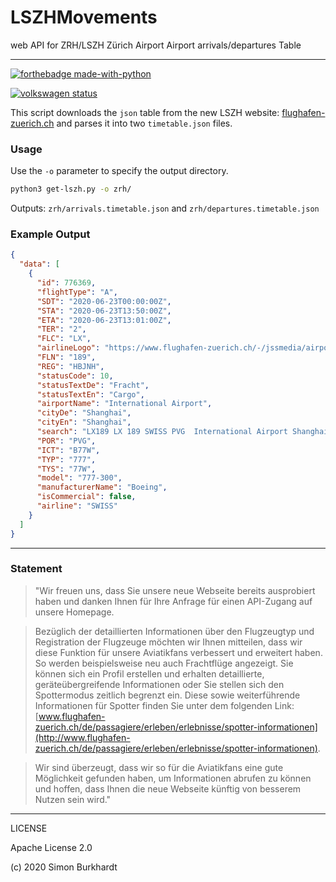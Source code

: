 # LSZHMovements
web API for ZRH/LSZH Zürich Airport Airport arrivals/departures Table

---

[![forthebadge made-with-python](http://ForTheBadge.com/images/badges/made-with-python.svg)](https://www.python.org/)

[![volkswagen status](https://auchenberg.github.io/volkswagen/volkswargen_ci.svg?v=1)](https://github.com/auchenberg/volkswagen)

This script downloads the `json` table from the new LSZH website: [flughafen-zuerich.ch](https://dxp-fds.flughafen-zuerich.ch/flights) and parses it into two `timetable.json` files.


### Usage

Use the `-o` parameter to specify the output directory.

```bash
python3 get-lszh.py -o zrh/
```

Outputs: `zrh/arrivals.timetable.json` and `zrh/departures.timetable.json` 

### Example Output

```json
{
  "data": [
    {
      "id": 776369,
      "flightType": "A",
      "SDT": "2020-06-23T00:00:00Z",
      "STA": "2020-06-23T13:50:00Z",
      "ETA": "2020-06-23T13:01:00Z",
      "TER": "2",
      "FLC": "LX",
      "airlineLogo": "https://www.flughafen-zuerich.ch/-/jssmedia/airport/portal/logos/airline/swiss.svg?vs=1",
      "FLN": "189",
      "REG": "HBJNH",
      "statusCode": 10,
      "statusTextDe": "Fracht",
      "statusTextEn": "Cargo",
      "airportName": "International Airport",
      "cityDe": "Shanghai",
      "cityEn": "Shanghai",
      "search": "LX189 LX 189 SWISS PVG  International Airport Shanghai Shanghai       ",
      "POR": "PVG",
      "ICT": "B77W",
      "TYP": "777",
      "TYS": "77W",
      "model": "777-300",
      "manufacturerName": "Boeing",
      "isCommercial": false,
      "airline": "SWISS"
    }
  ]
}
```


---

### Statement

> "Wir freuen uns, dass Sie unsere neue Webseite bereits ausprobiert haben und danken Ihnen für Ihre Anfrage für einen API-Zugang auf unsere Homepage.

> Bezüglich der detaillierten Informationen über den Flugzeugtyp und Registration der Flugzeuge möchten wir Ihnen mitteilen, dass wir diese Funktion für unsere Aviatikfans verbessert und erweitert haben. So werden beispielsweise neu auch Frachtflüge angezeigt. Sie können sich ein Profil erstellen und erhalten detaillierte, geräteübergreifende Informationen oder Sie stellen sich den Spottermodus zeitlich begrenzt ein. Diese sowie weiterführende Informationen für Spotter finden Sie unter dem folgenden Link: [www.flughafen-zuerich.ch/de/passagiere/erleben/erlebnisse/spotter-informationen](http://www.flughafen-zuerich.ch/de/passagiere/erleben/erlebnisse/spotter-informationen).

> Wir sind überzeugt, dass wir so für die Aviatikfans eine gute Möglichkeit gefunden haben, um Informationen abrufen zu können und hoffen, dass Ihnen die neue Webseite künftig von besserem Nutzen sein wird."


---

LICENSE

Apache License 2.0

(c) 2020 Simon Burkhardt






